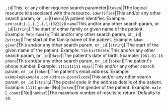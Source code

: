 `_id`|This, or any other required search parameter|[`token`]|The logical resource id associated with the resource.
 `identifier`|This and/or any other search param, or `_id`|[`token`]|A patient identifier.  Example: `urn:oid:1.1.1.1.1.1|1022228`
 `name`|This and/or any other search param, or `_id`|[`string`]|The start of either family or given name of the patient. Example: `Pete`
 `family`|This and/or any other search param, or `_id`|[`string`]|The start of the family name of the patient. Example: `Adam`
 `given`|This and/or any other search param, or `_id`|[`string`]|The start of the given name of the patient. Example: `Tim`
 `birthdate`|This and/or any other search param, or `_id`|[`date`]|The patient's date of birth.  Example: `1961-01-16`
 `phone`|This and/or any other search param, or `_id`|[`token`]|The patient's phone number. Example: `1111111111`
 `email`|This and/or any other search param, or `_id`|[`token`]|The patient's email address. Example: `example@example.com`
 `address-postalcode`|This and/or any other search param, or `_id`|[`string`]|The postal code in the address details of the patient. Example: `11111`
 `gender`|No|[`token`]|The gender of the patient. Example: `male`
 [`_count`]|No|[`number`]|The maximum number of results to return. Defaults to `20`.
